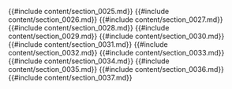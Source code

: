 {{#include content/section_0025.md}}
{{#include content/section_0026.md}}
{{#include content/section_0027.md}}
{{#include content/section_0028.md}}
{{#include content/section_0029.md}}
{{#include content/section_0030.md}}
{{#include content/section_0031.md}}
{{#include content/section_0032.md}}
{{#include content/section_0033.md}}
{{#include content/section_0034.md}}
{{#include content/section_0035.md}}
{{#include content/section_0036.md}}
{{#include content/section_0037.md}}
